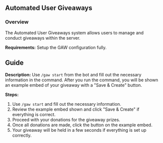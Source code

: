 ## Automated User Giveaways

### Overview

The Automated User Giveaways system allows users to manage and conduct giveaways within the server.

**Requirements:** Setup the GAW configuration fully.

## Guide

**Description:** Use `/gaw start` from the bot and fill out the necessary information in the command. After you run the command, you will be shown an example embed of your giveaway with a "Save & Create" button.

**Steps:**
1. Use `/gaw start` and fill out the necessary information.
2. Review the example embed shown and click "Save & Create" if everything is correct.
3. Proceed with your donations for the giveaway prizes.
4. Once all donations are made, click the button on the example embed.
5. Your giveaway will be held in a few seconds if everything is set up correctly.
